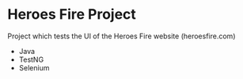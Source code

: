 # Heroes Fire Project
Project which tests the UI of the Heroes Fire website (heroesfire.com)

- Java
- TestNG
- Selenium
